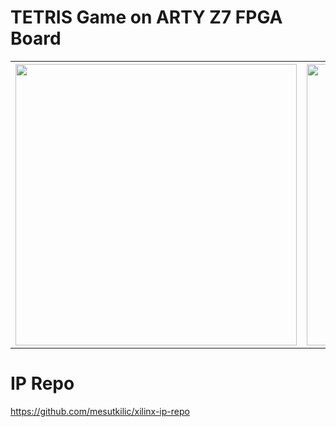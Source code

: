
# TETRIS Game on ARTY Z7 FPGA Board

<table>
  <tr>
    <th width="%50"><img src="https://www.mesutkilic.com.tr/wp-content/uploads/2019/01/tetris_v00.jpg" height="450"></th>
    <th><img src="https://www.mesutkilic.com.tr/wp-content/uploads/2019/01/tetris_score.png" height="450"></th>
  </tr>
</table>





# IP Repo
https://github.com/mesutkilic/xilinx-ip-repo


